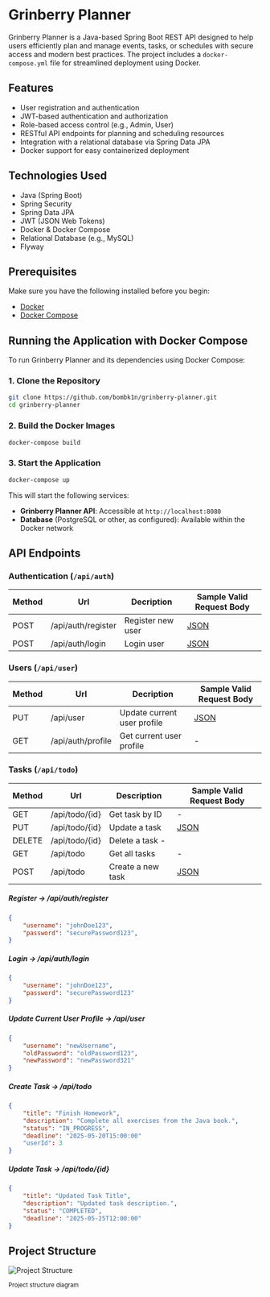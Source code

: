 # Grinberry Planner

Grinberry Planner is a Java-based Spring Boot REST API designed to help users efficiently plan and manage events, tasks, or schedules with secure access and modern best practices. The project includes a `docker-compose.yml` file for streamlined deployment using Docker.

## Features

- User registration and authentication
- JWT-based authentication and authorization
- Role-based access control (e.g., Admin, User)
- RESTful API endpoints for planning and scheduling resources
- Integration with a relational database via Spring Data JPA
- Docker support for easy containerized deployment

## Technologies Used

- Java (Spring Boot)
- Spring Security
- Spring Data JPA
- JWT (JSON Web Tokens)
- Docker & Docker Compose
- Relational Database (e.g., MySQL)
- Flyway

## Prerequisites

Make sure you have the following installed before you begin:

- [Docker](https://www.docker.com/)
- [Docker Compose](https://docs.docker.com/compose/)

## Running the Application with Docker Compose

To run Grinberry Planner and its dependencies using Docker Compose:

### 1. Clone the Repository

```bash
git clone https://github.com/bombk1n/grinberry-planner.git
cd grinberry-planner
```

### 2. Build the Docker Images

```bash
docker-compose build
```

### 3. Start the Application

```bash
docker-compose up
```

This will start the following services:
- **Grinberry Planner API**: Accessible at `http://localhost:8080`
- **Database**  (PostgreSQL or other, as configured): Available within the Docker network

## API Endpoints

### Authentication (`/api/auth`)

| Method | Url | Decription | Sample Valid Request Body | 
| ------ | --- | ---------- | --------------------------- |
| POST   | /api/auth/register | Register new user | [JSON](#register) |
| POST   | /api/auth/login | Login user | [JSON](#login) |

### Users (`/api/user`)

| Method | Url | Decription | Sample Valid Request Body | 
| ------ | --- | ---------- | --------------------------- |
| PUT   | /api/user | Update current user profile | [JSON](#userupdate) |
| GET   | /api/auth/profile | Get current user profile | - |

### Tasks (`/api/todo`)

| Method | Url | Description | Sample Valid Request Body |
| ------ | --- | ----------- | -------------------------- |
| GET    | /api/todo/{id} | Get task by ID | - |
| PUT    | /api/todo/{id} | Update a task | [JSON](#taskupdate) |
| DELETE | /api/todo/{id} | Delete a task - |
| GET    | /api/todo | Get all tasks | - |
| POST   | /api/todo | Create a new task | [JSON](#taskcreate) |

##### <a id="register">Register -> /api/auth/register</a>
```json
{
    "username": "johnDoe123",
    "password": "securePassword123",
}
```

##### <a id="login">Login -> /api/auth/login</a>
```json
{
    "username": "johnDoe123",
    "password": "securePassword123"
}
```

##### <a id="userupdate">Update Current User Profile -> /api/user</a>
```json
{
    "username": "newUsername",
    "oldPassword": "oldPassword123",
    "newPassword": "newPassword321"
}
```

##### <a id="taskcreate">Create Task -> /api/todo</a>
```json
{
    "title": "Finish Homework",
    "description": "Complete all exercises from the Java book.",
    "status": "IN_PROGRESS",
    "deadline": "2025-05-20T15:00:00"
    "userId": 3
}
```

##### <a id="taskupdate">Update Task -> /api/todo/{id}</a>
```json
{
    "title": "Updated Task Title",
    "description": "Updated task description.",
    "status": "COMPLETED",
    "deadline": "2025-05-25T12:00:00"
}
```

## Project Structure

![Project Structure](https://github.com/user-attachments/assets/be9de6ee-b769-48b4-8194-f3d403360a4d)

<sub>Project structure diagram</sub>


